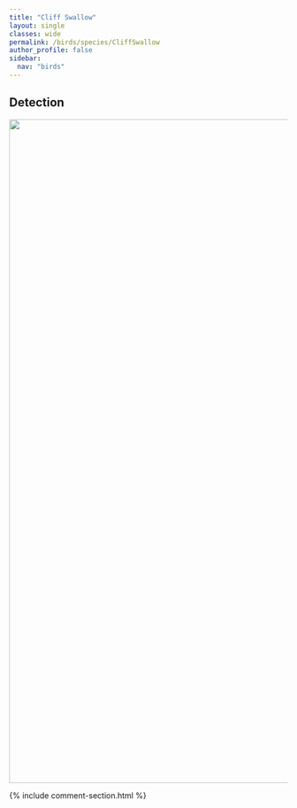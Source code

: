 ```yaml
---
title: "Cliff Swallow"
layout: single
classes: wide
permalink: /birds/species/CliffSwallow
author_profile: false
sidebar:
  nav: "birds"
---
```


<h2>Detection</h2>

<a href="https://drive.google.com/uc?export=view&id=1iRxnSw2mInFc71Qm0UpmBAWy6ruPUl7k">
<img src="https://drive.google.com/uc?export=view&id=1iRxnSw2mInFc71Qm0UpmBAWy6ruPUl7k" height = "1200" width = "800">
</a>

{% include comment-section.html %}
